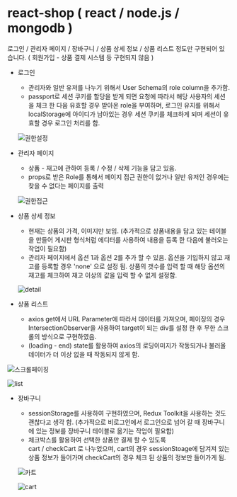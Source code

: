# react-shop ( react / node.js / mongodb )

<p> 로그인 / 관리자 페이지 / 장바구니 / 상품 상세 정보 / 상품 리스트 정도만 구현되어 있습니다. ( 회원가입 - 상품 결제 시스템 등 구현되지 않음 ) </p>

- 로그인<br />
  - 관리자와 일반 유저를 나누기 위해서 User Schema의 role column을 추가함.
  - passport로 세션 쿠키를 할당을 받게 되면 요청에 따라서 해당 사용자의 세션을 체크 한 다음 유효할 경우 받아온 role을 부여하며, 로그인 유지를 위해서 localStorage에 아이디가 남아있는 경우 세션 쿠키를 체크하게 되며 세션이 유효할 경우 로그인 처리를 함. 
  
  ![권한설정](https://user-images.githubusercontent.com/82531576/175319026-b9ab9c07-4970-4564-bb0c-6c2007a91423.PNG)

- 관리자 페이지<br />
  - 상품 - 재고에 관하여 등록 / 수정 / 삭제 기능을 담고 있음.  
  - props로 받은 Role를 통해서 페이지 접근 권한이 없거나 일반 유저인 경우에는 찾을 수 없다는 페이지를 출력
  
  ![권한접근](https://user-images.githubusercontent.com/82531576/175322085-8ae235a2-928d-435e-99f6-ff1f7454169d.PNG)
  
 - 상품 상세 정보 <br />
   - 현재는 상품의 가격, 이미지만 보임. (추가적으로 상품내용을 담고 있는 테이블을 만들어 게시판 형식처럼 에디터를 사용하여 내용을 등록 한 다음에 불러오는 작업이 필요함)
   - 관리자 페이지에서 옵션 1과 옵션 2를 추가 할 수 있음. 옵션을 기입하지 않고 재고를 등록할 경우 'none' 으로 설정 됨. 상품의 갯수를 입력 할 때 해당 옵션의 재고를 체크하여 재고 이상의 값을 입력 할 수 없게 설정함.
   
   ![detail](https://user-images.githubusercontent.com/82531576/175334908-5cb66048-ba53-411d-bf13-14724be75ec6.PNG)
   
 - 상품 리스트<br />
    - axios get에서 URL Parameter에 따라서 데이터를 가져오며, 페이징의 경우 IntersectionObserver을 사용하여 target이 되는 div를 설정 한 후 무한 스크롤의 방식으로 구현하였음. 
    - (loading - end) state를 활용하여 axios의 로딩이미지가 작동되거나 불러올 데이터가 더 이상 없을 때 작동되지 않게 함.
  
  ![스크롤페이징](https://user-images.githubusercontent.com/82531576/175324159-cc925d36-19a3-485d-98d1-25fa537c5dad.PNG)

  ![list](https://user-images.githubusercontent.com/82531576/175334826-2e99ed8a-acca-4830-b9cb-81e1a7838ad4.PNG)

 - 장바구니<br />
   - sessionStorage를 사용하여 구현하였으며, Redux Toolkit을 사용하는 것도 괜찮다고 생각 함. (추가적으로 비로그인에서 로그인으로 넘어 갈 때 장바구니에 있는 정보를 장바구니 테이블로 옮기는 작업이 필요함)  
   - 체크박스를 활용하여 선택한 상품만 결제 할 수 있도록 <br /> cart / checkCart 로 나누었으며, cart의 경우 sessionStoage에 담겨져 있는 상품 정보가 들어가며 checkCart의 경우 체크 된 상품의 정보만 들어가게 됨.
   
   ![카트](https://user-images.githubusercontent.com/82531576/175326855-852ee162-6aa5-434d-af9b-f2da19b3708d.PNG)

   ![cart](https://user-images.githubusercontent.com/82531576/175334866-84f02f0f-036d-4289-afca-24b235ab2742.PNG)   
